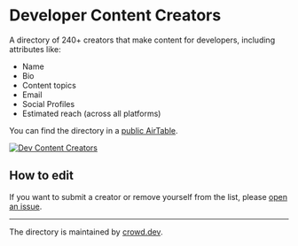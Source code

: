 # Developer Content Creators
A directory of 240+ creators that make content for developers, including attributes like:

- Name
- Bio
- Content topics
- Email
- Social Profiles
- Estimated reach (across all platforms)

You can find the directory in a [public AirTable](https://go.crowd.dev/devcontentcreators-repo).

[![Dev Content Creators](https://github.com/CrowdDotDev/devcontentcreators/assets/41432658/eeda7424-b45f-456c-9809-bdcd9abaa8aa)](https://go.crowd.dev/devcontentcreators-repo)



## How to edit
If you want to submit a creator or remove yourself from the list, please [open an issue](https://github.com/CrowdDotDev/devcontentcreators/issues/new).

---
The directory is maintained by [crowd.dev](https://www.crowd.dev/).
